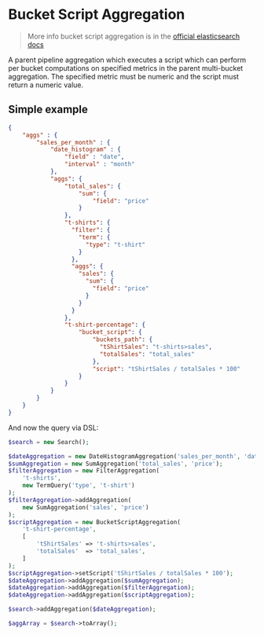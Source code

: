 # Bucket Script Aggregation

> More info bucket script aggregation is in the [official elasticsearch docs][1]

A parent pipeline aggregation which executes a script which can perform per bucket 
computations on specified metrics in the parent multi-bucket aggregation. The specified 
metric must be numeric and the script must return a numeric value.

## Simple example

```JSON
{
    "aggs" : {
        "sales_per_month" : {
            "date_histogram" : {
                "field" : "date",
                "interval" : "month"
            },
            "aggs": {
                "total_sales": {
                    "sum": {
                        "field": "price"
                    }
                },
                "t-shirts": {
                  "filter": {
                    "term": {
                      "type": "t-shirt"
                    }
                  },
                  "aggs": {
                    "sales": {
                      "sum": {
                        "field": "price"
                      }
                    }
                  }
                },
                "t-shirt-percentage": {
                    "bucket_script": {
                        "buckets_path": {
                          "tShirtSales": "t-shirts>sales",
                          "totalSales": "total_sales"
                        },
                        "script": "tShirtSales / totalSales * 100"
                    }
                }
            }
        }
    }
}
```

And now the query via DSL:

```php
$search = new Search();

$dateAggregation = new DateHistogramAggregation('sales_per_month', 'date', 'month');
$sumAggregation = new SumAggregation('total_sales', 'price');
$filterAggregation = new FilterAggregation(
    't-shirts',
    new TermQuery('type', 't-shirt')
);
$filterAggregation->addAggregation(
    new SumAggregation('sales', 'price')
);
$scriptAggregation = new BucketScriptAggregation(
    't-shirt-percentage',
    [
        'tShirtSales' => 't-shirts>sales',
        'totalSales'  => 'total_sales',
    ]
);
$scriptAggregation->setScript('tShirtSales / totalSales * 100');
$dateAggregation->addAggregation($sumAggregation);
$dateAggregation->addAggregation($filterAggregation);
$dateAggregation->addAggregation($scriptAggregation);

$search->addAggregation($dateAggregation);

$aggArray = $search->toArray();
```

[1]: https://www.elastic.co/guide/en/elasticsearch/reference/current/search-aggregations-pipeline-bucket-script-aggregation.html